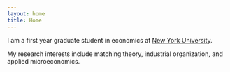 ```yaml
---
layout: home
title: Home
---
```


I am a first year graduate student in economics at
<a href="https://as.nyu.edu/content/nyu-as/as/departments/econ.html" target="_blank" rel="noopener noreferrer">New York University</a>.

My research interests include matching theory, industrial organization, and applied microeconomics.